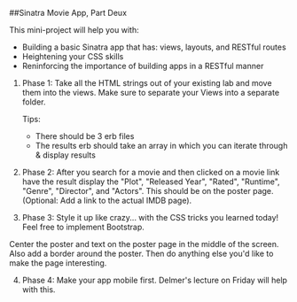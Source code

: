 ##Sinatra Movie App, Part Deux

This mini-project will help you with:

  - Building a basic Sinatra app that has: views, layouts, and RESTful routes
  - Heightening your CSS skills 
  - Reninforcing the importance of building apps in a RESTful manner

1) Phase 1: Take all the HTML strings out of your existing lab and move them into the views. Make sure to separate your Views into a separate folder.
  
    Tips:
      - There should be 3 erb files
      - The results erb should take an array in which you can iterate through & display results
  
2) Phase 2: After you search for a movie and then clicked on a movie link have the result display the "Plot", "Released Year", "Rated", "Runtime", "Genre", "Director", and "Actors". This should be on the poster page.  (Optional: Add a link to the actual IMDB page).

3) Phase 3: Style it up like crazy... with the CSS tricks you learned today! Feel free to implement Bootstrap.

Center the poster and text on the poster page in the middle of the screen.  Also add a border around the poster.  Then do anything else you'd like to make the page interesting.

4) Phase 4: Make your app mobile first. Delmer's lecture on Friday will help with this.


